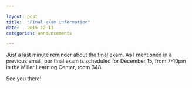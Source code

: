 ```yaml
---

layout: post
title:  "Final exam information"
date:   2015-12-13
categories: announcements 

---
```


Just a last minute reminder about the final exam. As I mentioned in a previous email, our final exam is scheduled for December 15, from 7-10pm in the Miller Learning Center, room 348. 

See you there!
